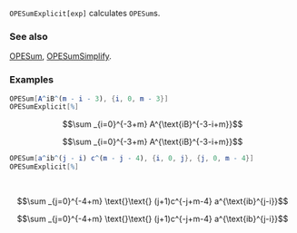`OPESumExplicit[exp]` calculates `OPESum`s.

### See also

[OPESum](OPESum), [OPESumSimplify](OPESumSimplify).

### Examples

```mathematica
OPESum[A^iB^(m - i - 3), {i, 0, m - 3}]
OPESumExplicit[%]
```

$$\sum _{i=0}^{-3+m} A^{\text{iB}^{-3-i+m}}$$

$$\sum _{i=0}^{-3+m} A^{\text{iB}^{-3-i+m}}$$

```mathematica
OPESum[a^ib^(j - i) c^(m - j - 4), {i, 0, j}, {j, 0, m - 4}]
OPESumExplicit[%] 
  
 

```

$$\sum _{j=0}^{-4+m} \text{}\text{} (j+1)c^{-j+m-4} a^{\text{ib}^{j-i}}$$

$$\sum _{j=0}^{-4+m} \text{}\text{} (j+1)c^{-j+m-4} a^{\text{ib}^{j-i}}$$